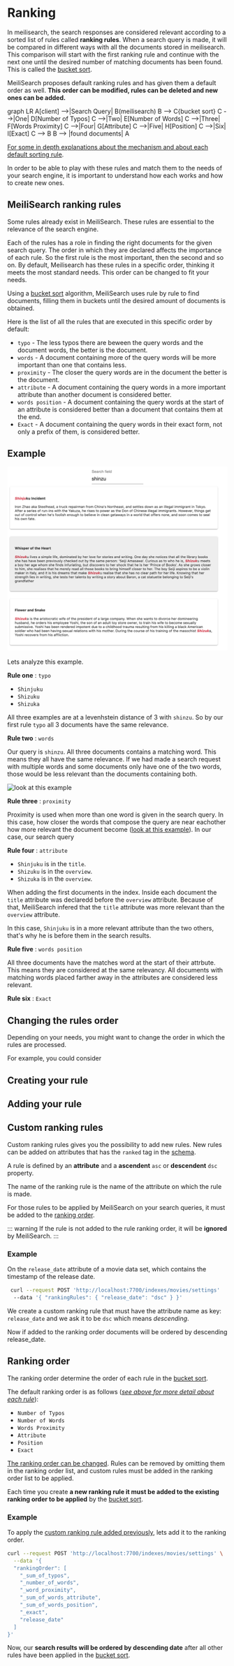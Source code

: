 # Ranking

<!-- - Criterion 
- Ranking rules
- sorting rules -->

In meilisearch, the search responses are considered relevant according to a sorted list of rules called **ranking rules**. When a search query is made, it will be compared in different ways with all the documents stored in meilisearch. This comparison will start with the first ranking rule and continue with the next one until the desired number of matching documents has been found. This is called the [bucket sort](/advanced_guides/bucket_sort).

MeiliSearch proposes default ranking rules and has given them a default order as well. **This order can be modified, rules can be deleted and new ones can be added.**


<mermaid>
graph LR
    A[client] -->|Search Query| B(meilisearch)
    B --> C{bucket sort}
    C -->|One| D[Number of Typos]
    C -->|Two| E[Number of Words]
    C -->|Three| F[Words Proximity]
    C -->|Four| G[Attribute]
    C -->|Five| H[Position]
    C -->|Six| I[Exact]
    C --> B
    B --> |found documents| A
</mermaid>

[For some in depth explanations about the mechanism and about each default sorting rule](https://github.com/meilisearch/MeiliSearch/issues/358).

In order to be able to play with these rules and match them to the needs of your search engine, it is important to understand how each works and how to create new ones.

## MeiliSearch ranking rules

Some rules already exist in MeiliSearch. These rules are essential to the relevance of the search engine.

Each of the rules has a role in finding the right documents for the given search query. The order in which they are declared affects the importance of each rule. So the first rule is the most important, then the second and so on. By default, Meilisearch has these rules in a specific order, thinking it meets the most standard needs. This order can be changed to fit your needs.

Using a [bucket sort](/advanced_guides/bucket_sort) algorithm, MeiliSearch uses rule by rule to find documents, filling them in buckets until the desired amount of documents is obtained.

Here is the list of all the rules that are executed in this specific order by default:

- `typo` - The less typos there are beween the query words and the document words, the better is the document.
- `words` - A document containing more of the query words will be more important than one that contains less.
- `proximity` - The closer the query words are in the document the better is the document.
- `attribute` - A document containing the query words in a more important attribute than another document is considered better.
- `words position` - A document containing the query words at the start of an attribute is considered better than a document that contains them at the end.
- `Exact` - A document containing the query words in their exact form, not only a prefix of them, is considered better.


## Example
![Image from alias](../public/image/ranking_example.png)

Lets analyze this example. 

**Rule one** : `typo`
- `Shinjuku` 
- `Shizuku`
- `Shizuka`

All three examples are at a levenhstein distance of 3 with `shinzu`. So by our first rule `typo` all 3 documents have the same relevance.

**Rule two** : `words`

Our query is `shinzu`. All three documents contains a matching word. This means they all have the same relevance. If we had made a search request with multiple words and some documents only have one of the two words, those would be less relevant than the documents containing both.

![look at this example](http://localhost:8080/assets/img/proximity_example.8c58dbb3.png)

**Rule three** : `proximity`

Proximity is used when more than one word is given in the search query. In this case, how closer the words that compose the query are near eachother how more relevant the document become ([look at this example](./assets/img/proximity_example.8c58dbb3.png)). In our case, our search query

**Rule four** : `attribute`
- `Shinjuku` is in the `title`.
- `Shizuku` is in the `overview`.
- `Shizuka` is in the `overview`.

When adding the first documents in the index. Inside each document the `title` attribute was declaredd before the `overview` attribute. Because of that, MeiliSearch infered that the `title` attribute was more relevant than the `overview` attribute.

In this case, `Shinjuku` is in a more relevant attribute than the two others, that's why he is before them in the search results.

**Rule five** : `words position`

All three documents have the matches word at the start of their attrbute. This means they are considered at the same relevancy. All documents with matching words placed farther away in the attributes are considered less relevant.

**Rule six** : `Exact`



<!-- is before `Shinzoku lives a simple life`  -->


## Changing the rules order

Depending on your needs, you might want to change the order in which the rules are processed.

For example, you could consider 

## Creating your rule

## Adding your rule




<!-- What happens when there is no ranking order :
  - Key => value dans la database 
  - Du coup au pif les docum qui se trouvent la

 -->






## Custom ranking rules

Custom ranking rules gives you the possibility to add new rules. New rules can be added on attributes that has the `ranked` tag in the [schema](/main_concepts/indexes.md#ranked).

A rule is defined by an **attribute** and a **ascendent** `asc` or **descendent** `dsc` property.

The name of the ranking rule is the name of the attribute on which the rule is made.

For those rules to be applied by MeiliSearch on your search queries, it must be added to the [ranking order](/advanced_guides/ranking.md#ranking-order).

::: warning
If the rule is not added to the rule ranking order, it will be **ignored** by MeiliSearch.
:::

### Example

On the `release_date` attribute of a movie data set, which contains the timestamp of the release date.
```bash
 curl --request POST 'http://localhost:7700/indexes/movies/settings'
  --data '{ "rankingRules": { "release_date": "dsc" } }'
```

We create a custom ranking rule that must have the attribute name as key: `release_date` and we ask it to be `dsc` which means *descending*.

Now if added to the ranking order documents will be ordered by descending release_date.

## Ranking order

The ranking order determine the order of each rule in the [bucket sort](/advanced_guides/bucket_sort).

The default ranking order is as follows ([*see above for more detail about each rule*](/advanced_guides/ranking.md#ranking-rules)):

- `Number of Typos`
- `Number of Words`
- `Words Proximity`
- `Attribute`
- `Position`
- `Exact`

[The ranking order can be changed](/references/settings.md#ranking-rules). Rules can be removed by omitting them in the ranking order list, and custom rules must be added in the ranking order list to be applied.

Each time you create **a new ranking rule it must be added to the existing ranking order to be applied** by the [bucket sort](/advanced_guides/bucket_sort.md).

### Example

To apply the [custom ranking rule added previously](/advanced_guides/ranking.md#custom-ranking-rules), lets add it to the ranking order.

```bash
curl --request POST 'http://localhost:7700/indexes/movies/settings' \
  --data '{
  "rankingOrder": [
    "_sum_of_typos",
    "_number_of_words",
    "_word_proximity",
    "_sum_of_words_attribute",
    "_sum_of_words_position",
    "_exact",
    "release_date"
  ]
}'
```

Now, our **search results will be ordered by descending date** after all other rules have been applied in the [bucket sort](/advanced_guides/bucket_sort).
